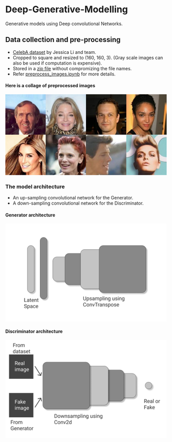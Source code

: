 # Deep-Generative-Modelling
Generative models using Deep convolutional Networks.

## Data collection and pre-processing<br>
- [CelebA dataset](https://www.kaggle.com/jessicali9530/celeba-dataset) by Jessica Li and team.
- Cropped to square and resized to (160, 160, 3). (Gray scale images can also be used if computation is expensive).
- Stored in a [zip file](https://drive.google.com/file/d/1-1tWqqRMIEh7-brHL2zYaiRUcrLN8Ixk/view?usp=sharing) without compromizing the file names.
- Refer [preprocess_images.ipynb](./preprocess_images.ipynb) for more details.<br>
#### Here is a collage of preprocessed images
![collage](./images/collage.png)

### The model architecture
- An up-sampling convolutional network for the Generator.
- A down-sampling convolutional network for the Discriminator.

#### Generator architecture
![generator](./images/generator.png)
#### Discriminator architecture
![discriminator](./images/discriminator.png)
